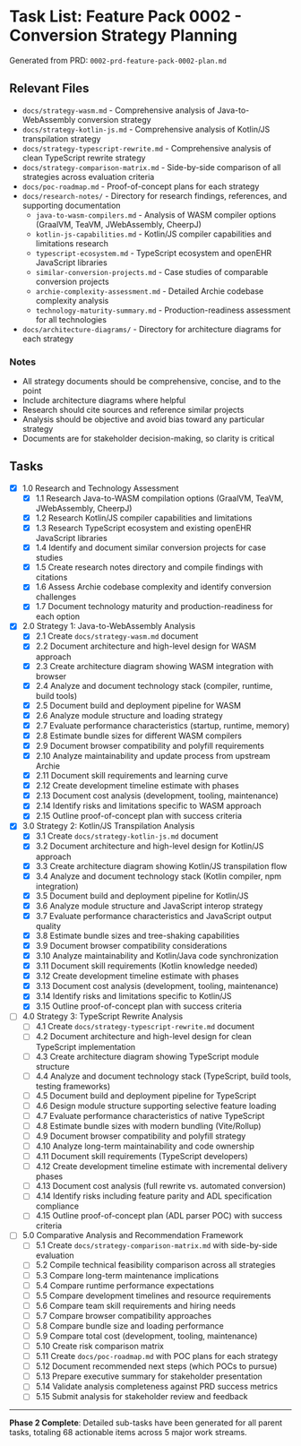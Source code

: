 # Task List: Feature Pack 0002 - Conversion Strategy Planning

Generated from PRD: `0002-prd-feature-pack-0002-plan.md`

## Relevant Files

- `docs/strategy-wasm.md` - Comprehensive analysis of Java-to-WebAssembly conversion strategy
- `docs/strategy-kotlin-js.md` - Comprehensive analysis of Kotlin/JS transpilation strategy
- `docs/strategy-typescript-rewrite.md` - Comprehensive analysis of clean TypeScript rewrite strategy
- `docs/strategy-comparison-matrix.md` - Side-by-side comparison of all strategies across evaluation criteria
- `docs/poc-roadmap.md` - Proof-of-concept plans for each strategy
- `docs/research-notes/` - Directory for research findings, references, and supporting documentation
  - `java-to-wasm-compilers.md` - Analysis of WASM compiler options (GraalVM, TeaVM, JWebAssembly, CheerpJ)
  - `kotlin-js-capabilities.md` - Kotlin/JS compiler capabilities and limitations research
  - `typescript-ecosystem.md` - TypeScript ecosystem and openEHR JavaScript libraries
  - `similar-conversion-projects.md` - Case studies of comparable conversion projects
  - `archie-complexity-assessment.md` - Detailed Archie codebase complexity analysis
  - `technology-maturity-summary.md` - Production-readiness assessment for all technologies
- `docs/architecture-diagrams/` - Directory for architecture diagrams for each strategy

### Notes

- All strategy documents should be comprehensive, concise, and to the point
- Include architecture diagrams where helpful
- Research should cite sources and reference similar projects
- Analysis should be objective and avoid bias toward any particular strategy
- Documents are for stakeholder decision-making, so clarity is critical

## Tasks

- [x] 1.0 Research and Technology Assessment
  - [x] 1.1 Research Java-to-WASM compilation options (GraalVM, TeaVM, JWebAssembly, CheerpJ)
  - [x] 1.2 Research Kotlin/JS compiler capabilities and limitations
  - [x] 1.3 Research TypeScript ecosystem and existing openEHR JavaScript libraries
  - [x] 1.4 Identify and document similar conversion projects for case studies
  - [x] 1.5 Create research notes directory and compile findings with citations
  - [x] 1.6 Assess Archie codebase complexity and identify conversion challenges
  - [x] 1.7 Document technology maturity and production-readiness for each option

- [x] 2.0 Strategy 1: Java-to-WebAssembly Analysis
  - [x] 2.1 Create `docs/strategy-wasm.md` document
  - [x] 2.2 Document architecture and high-level design for WASM approach
  - [x] 2.3 Create architecture diagram showing WASM integration with browser
  - [x] 2.4 Analyze and document technology stack (compiler, runtime, build tools)
  - [x] 2.5 Document build and deployment pipeline for WASM
  - [x] 2.6 Analyze module structure and loading strategy
  - [x] 2.7 Evaluate performance characteristics (startup, runtime, memory)
  - [x] 2.8 Estimate bundle sizes for different WASM compilers
  - [x] 2.9 Document browser compatibility and polyfill requirements
  - [x] 2.10 Analyze maintainability and update process from upstream Archie
  - [x] 2.11 Document skill requirements and learning curve
  - [x] 2.12 Create development timeline estimate with phases
  - [x] 2.13 Document cost analysis (development, tooling, maintenance)
  - [x] 2.14 Identify risks and limitations specific to WASM approach
  - [x] 2.15 Outline proof-of-concept plan with success criteria

- [x] 3.0 Strategy 2: Kotlin/JS Transpilation Analysis
  - [x] 3.1 Create `docs/strategy-kotlin-js.md` document
  - [x] 3.2 Document architecture and high-level design for Kotlin/JS approach
  - [x] 3.3 Create architecture diagram showing Kotlin/JS transpilation flow
  - [x] 3.4 Analyze and document technology stack (Kotlin compiler, npm integration)
  - [x] 3.5 Document build and deployment pipeline for Kotlin/JS
  - [x] 3.6 Analyze module structure and JavaScript interop strategy
  - [x] 3.7 Evaluate performance characteristics and JavaScript output quality
  - [x] 3.8 Estimate bundle sizes and tree-shaking capabilities
  - [x] 3.9 Document browser compatibility considerations
  - [x] 3.10 Analyze maintainability and Kotlin/Java code synchronization
  - [x] 3.11 Document skill requirements (Kotlin knowledge needed)
  - [x] 3.12 Create development timeline estimate with phases
  - [x] 3.13 Document cost analysis (development, tooling, maintenance)
  - [x] 3.14 Identify risks and limitations specific to Kotlin/JS
  - [x] 3.15 Outline proof-of-concept plan with success criteria

- [ ] 4.0 Strategy 3: TypeScript Rewrite Analysis
  - [ ] 4.1 Create `docs/strategy-typescript-rewrite.md` document
  - [ ] 4.2 Document architecture and high-level design for clean TypeScript implementation
  - [ ] 4.3 Create architecture diagram showing TypeScript module structure
  - [ ] 4.4 Analyze and document technology stack (TypeScript, build tools, testing frameworks)
  - [ ] 4.5 Document build and deployment pipeline for TypeScript
  - [ ] 4.6 Design module structure supporting selective feature loading
  - [ ] 4.7 Evaluate performance characteristics of native TypeScript
  - [ ] 4.8 Estimate bundle sizes with modern bundling (Vite/Rollup)
  - [ ] 4.9 Document browser compatibility and polyfill strategy
  - [ ] 4.10 Analyze long-term maintainability and code ownership
  - [ ] 4.11 Document skill requirements (TypeScript developers)
  - [ ] 4.12 Create development timeline estimate with incremental delivery phases
  - [ ] 4.13 Document cost analysis (full rewrite vs. automated conversion)
  - [ ] 4.14 Identify risks including feature parity and ADL specification compliance
  - [ ] 4.15 Outline proof-of-concept plan (ADL parser POC) with success criteria

- [ ] 5.0 Comparative Analysis and Recommendation Framework
  - [ ] 5.1 Create `docs/strategy-comparison-matrix.md` with side-by-side evaluation
  - [ ] 5.2 Compile technical feasibility comparison across all strategies
  - [ ] 5.3 Compare long-term maintenance implications
  - [ ] 5.4 Compare runtime performance expectations
  - [ ] 5.5 Compare development timelines and resource requirements
  - [ ] 5.6 Compare team skill requirements and hiring needs
  - [ ] 5.7 Compare browser compatibility approaches
  - [ ] 5.8 Compare bundle size and loading performance
  - [ ] 5.9 Compare total cost (development, tooling, maintenance)
  - [ ] 5.10 Create risk comparison matrix
  - [ ] 5.11 Create `docs/poc-roadmap.md` with POC plans for each strategy
  - [ ] 5.12 Document recommended next steps (which POCs to pursue)
  - [ ] 5.13 Prepare executive summary for stakeholder presentation
  - [ ] 5.14 Validate analysis completeness against PRD success metrics
  - [ ] 5.15 Submit analysis for stakeholder review and feedback

---

**Phase 2 Complete**: Detailed sub-tasks have been generated for all parent tasks, totaling 68 actionable items across 5 major work streams.
